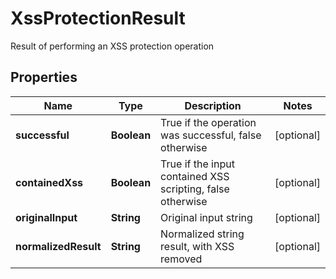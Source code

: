 

# XssProtectionResult

Result of performing an XSS protection operation
## Properties

Name | Type | Description | Notes
------------ | ------------- | ------------- | -------------
**successful** | **Boolean** | True if the operation was successful, false otherwise |  [optional]
**containedXss** | **Boolean** | True if the input contained XSS scripting, false otherwise |  [optional]
**originalInput** | **String** | Original input string |  [optional]
**normalizedResult** | **String** | Normalized string result, with XSS removed |  [optional]



